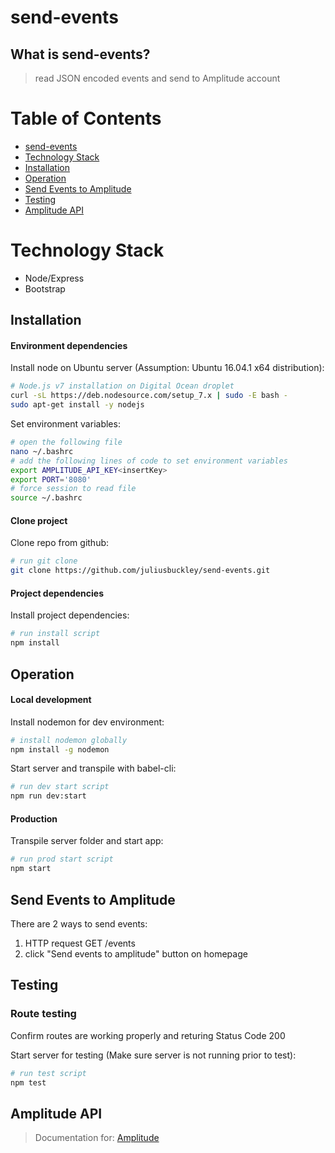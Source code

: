 # send-events

## What is send-events?
 > read JSON encoded events and send to Amplitude account
 
# Table of Contents

* [send-events](#send-events)
* [Technology Stack](#technology-stack)
* [Installation](#installation)
* [Operation](#operation)
* [Send Events to Amplitude](#send-events-to-amplitude)
* [Testing](#testing)
* [Amplitude API](#amplitude-api)

# Technology Stack

 * Node/Express
 * Bootstrap

## Installation

#### Environment dependencies
Install node on Ubuntu server (Assumption: Ubuntu 16.04.1 x64 distribution):
```sh
# Node.js v7 installation on Digital Ocean droplet
curl -sL https://deb.nodesource.com/setup_7.x | sudo -E bash -
sudo apt-get install -y nodejs
```

Set environment variables:
```sh
# open the following file
nano ~/.bashrc
# add the following lines of code to set environment variables
export AMPLITUDE_API_KEY<insertKey>
export PORT='8080'
# force session to read file
source ~/.bashrc
```

#### Clone project
Clone repo from github:
```sh
# run git clone
git clone https://github.com/juliusbuckley/send-events.git
```

#### Project dependencies

Install project dependencies:
```sh
# run install script
npm install
```

## Operation

#### Local development

Install nodemon for dev environment:
```sh
# install nodemon globally 
npm install -g nodemon
```

Start server and transpile with babel-cli:
```sh
# run dev start script
npm run dev:start
```
#### Production

Transpile server folder and start app: 
```sh
# run prod start script
npm start
```

## Send Events to Amplitude
There are 2 ways to send events:

1. HTTP request GET /events
2. click "Send events to amplitude" button on homepage

## Testing

### Route testing

Confirm routes are working properly and returing Status Code 200

Start server for testing (Make sure server is not running prior to test): 
```sh
# run test script
npm test
```

## Amplitude API
>Documentation for:
[Amplitude](https://amplitude.zendesk.com/hc/en-us/articles/204771828 "Amplitude")
